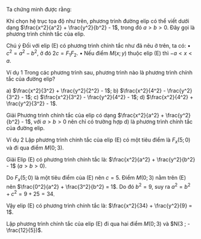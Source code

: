 Ta chứng minh được rằng:

Khi chọn hệ trục tọa độ như trên, phương trình đường elip có thể viết dưới dạng
$\frac{x^2}{a^2} + \frac{y^2}{b^2} - 1$, trong đó $a > b > 0$.
Đây gọi là phương trình chính tắc của elip.

Chú ý
Đối với elip (E) có phương trình chính tắc như đã nêu ở trên, ta có:
• $c^2 = a^2 - b^2$, ở đó $2c = F_1F_2$.
• Nếu điểm $M(x ; y)$ thuộc elip (E) thì $-a < x < a$.

Ví dụ 1 Trong các phương trình sau, phương trình nào là phương trình chính tắc của đường elip?

a) $\frac{x^2}{3^2} + \frac{y^2}{2^2} - 1$;    b) $\frac{x^2}{4^2} - \frac{y^2}{3^2} - 1$;    c) $\frac{x^2}{3^2} - \frac{y^2}{4^2} - 1$;    d) $\frac{x^2}{4^2} + \frac{y^2}{3^2} - 1$.

Giải
Phương trình chính tắc của elip có dạng $\frac{x^2}{a^2} + \frac{y^2}{b^2} - 1$, với $a > b > 0$ nên chỉ có trường hợp d) là phương trình chính tắc của đường elip.

Ví dụ 2 Lập phương trình chính tắc của elip (E) có một tiêu điểm là $F_x(5 ; 0)$ và đi qua điểm $M(0 ; 3)$.

Giải
Elip (E) có phương trình chính tắc là:
$\frac{x^2}{a^2} + \frac{y^2}{b^2} - 1$ $(a > b > 0)$.

Do $F_x(5 ; 0)$ là một tiêu điểm của (E) nên $c = 5$. Điểm $M(0 ; 3)$ nằm trên (E) nên $\frac{0^2}{a^2} + \frac{3^2}{b^2} = 1$. Do đó $b^2 = 9$, suy ra $a^2 = b^2 + c^2 = 9 + 25 = 34$.

Vậy elip (E) có phương trình chính tắc là:
$\frac{x^2}{34} + \frac{y^2}{9} = 1$.

Lập phương trình chính tắc của elip (E) đi qua hai điểm $M(0 ; 3)$ và $N(3 ; -\frac{12}{5})$.